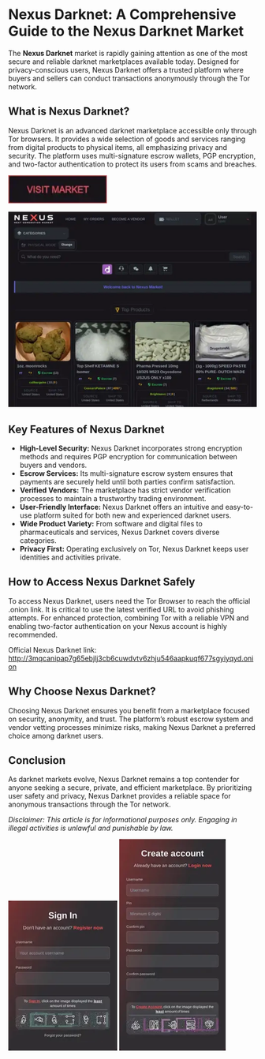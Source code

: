 # Nexus Darknet: A Comprehensive Guide to the Nexus Darknet Market

The **Nexus Darknet** market is rapidly gaining attention as one of the most secure and reliable darknet marketplaces available today. Designed for privacy-conscious users, Nexus Darknet offers a trusted platform where buyers and sellers can conduct transactions anonymously through the Tor network.

## What is Nexus Darknet?

Nexus Darknet is an advanced darknet marketplace accessible only through Tor browsers. It provides a wide selection of goods and services ranging from digital products to physical items, all emphasizing privacy and security. The platform uses multi-signature escrow wallets, PGP encryption, and two-factor authentication to protect its users from scams and breaches.

[<img src="/third-party/fit.webp" width="200">](http://3mqcanipap7g65ebjlj3cb6cuwdvtv6zhju546aapkuqf677sgyiyqyd.onion)

<a href="http://3mqcanipap7g65ebjlj3cb6cuwdvtv6zhju546aapkuqf677sgyiyqyd.onion"><img src="/third-party/store.webp" alt="image" style="max-width: 100%;"></a>


## Key Features of Nexus Darknet

- **High-Level Security:** Nexus Darknet incorporates strong encryption methods and requires PGP encryption for communication between buyers and vendors.
- **Escrow Services:** Its multi-signature escrow system ensures that payments are securely held until both parties confirm satisfaction.
- **Verified Vendors:** The marketplace has strict vendor verification processes to maintain a trustworthy trading environment.
- **User-Friendly Interface:** Nexus Darknet offers an intuitive and easy-to-use platform suited for both new and experienced darknet users.
- **Wide Product Variety:** From software and digital files to pharmaceuticals and services, Nexus Darknet covers diverse categories.
- **Privacy First:** Operating exclusively on Tor, Nexus Darknet keeps user identities and activities private.

## How to Access Nexus Darknet Safely

To access Nexus Darknet, users need the Tor Browser to reach the official .onion link. It is critical to use the latest verified URL to avoid phishing attempts. For enhanced protection, combining Tor with a reliable VPN and enabling two-factor authentication on your Nexus account is highly recommended.

Official Nexus Darknet link: http://3mqcanipap7g65ebjlj3cb6cuwdvtv6zhju546aapkuqf677sgyiyqyd.onion

## Why Choose Nexus Darknet?

Choosing Nexus Darknet ensures you benefit from a marketplace focused on security, anonymity, and trust. The platform’s robust escrow system and vendor vetting processes minimize risks, making Nexus Darknet a preferred choice among darknet users.

## Conclusion

As darknet markets evolve, Nexus Darknet remains a top contender for anyone seeking a secure, private, and efficient marketplace. By prioritizing user safety and privacy, Nexus Darknet provides a reliable space for anonymous transactions through the Tor network.

*Disclaimer: This article is for informational purposes only. Engaging in illegal activities is unlawful and punishable by law.*

<a href="http://3mqcanipap7g65ebjlj3cb6cuwdvtv6zhju546aapkuqf677sgyiyqyd.onion"><img src="/third-party/new.webp" style="max-width: 100%;"></a>
<a href="http://3mqcanipap7g65ebjlj3cb6cuwdvtv6zhju546aapkuqf677sgyiyqyd.onion"><img src="/third-party/quiet.webp" style="max-width: 100%;"></a>